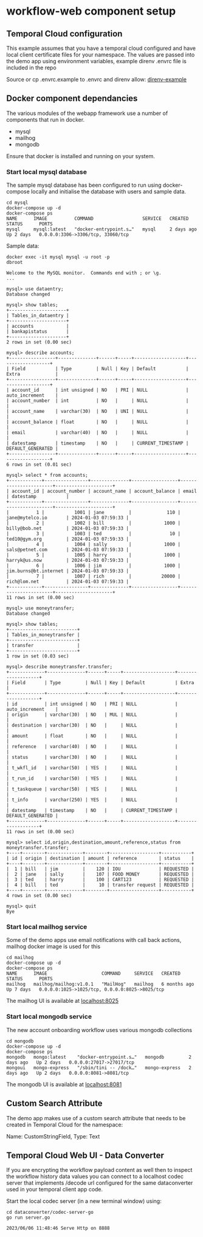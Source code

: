 # workflow-web component setup

## Temporal Cloud configuration
This example assumes that you have a temporal cloud configured and have local client certificate files for your namespace.
The values are passed into the demo app using environment variables, example direnv .envrc file is included in the repo

Source or cp .envrc.example to .envrc and direnv allow:
[direnv-example](../.envrc.example)
  
## Docker component dependancies
The various modules of the webapp framework use a number of components that run in docker.  

- mysql
- mailhog
- mongodb

Ensure that docker is installed and running on your system.  


### Start local mysql database
The sample mysql database has been configured to run using docker-compose locally and initialise the database with users and sample data.
```
cd mysql
docker-compose up -d
docker-compose ps
NAME      IMAGE          COMMAND                  SERVICE   CREATED      STATUS      PORTS
mysql     mysql:latest   "docker-entrypoint.s…"   mysql     2 days ago   Up 2 days   0.0.0.0:3306->3306/tcp, 33060/tcp
```

Sample data:
```
docker exec -it mysql mysql -u root -p
dbroot

Welcome to the MySQL monitor.  Commands end with ; or \g.
...

mysql> use dataentry;
Database changed

mysql> show tables;
+---------------------+
| Tables_in_dataentry |
+---------------------+
| accounts            |
| bankapistatus       |
+---------------------+
2 rows in set (0.00 sec)

mysql> describe accounts;
+-----------------+--------------+------+-----+-------------------+-------------------+
| Field           | Type         | Null | Key | Default           | Extra             |
+-----------------+--------------+------+-----+-------------------+-------------------+
| account_id      | int unsigned | NO   | PRI | NULL              | auto_increment    |
| account_number  | int          | NO   |     | NULL              |                   |
| account_name    | varchar(30)  | NO   | UNI | NULL              |                   |
| account_balance | float        | NO   |     | NULL              |                   |
| email           | varchar(40)  | NO   |     | NULL              |                   |
| datestamp       | timestamp    | NO   |     | CURRENT_TIMESTAMP | DEFAULT_GENERATED |
+-----------------+--------------+------+-----+-------------------+-------------------+
6 rows in set (0.01 sec)

mysql> select * from accounts;
+------------+----------------+--------------+-----------------+-----------------------+---------------------+
| account_id | account_number | account_name | account_balance | email                 | datestamp           |
+------------+----------------+--------------+-----------------+-----------------------+---------------------+
|          1 |           1001 | jane         |             110 | jane@mytelco.io       | 2024-01-03 07:59:33 |
|          2 |           1002 | bill         |            1000 | billy@bob.net         | 2024-01-03 07:59:33 |
|          3 |           1003 | ted          |              10 | ted10@gym.org         | 2024-01-03 07:59:33 |
|          4 |           1004 | sally        |            1000 | sals@petnet.com       | 2024-01-03 07:59:33 |
|          5 |           1005 | harry        |            1000 | harryk@us.now         | 2024-01-03 07:59:33 |
|          6 |           1006 | jim          |            1000 | jim.burns@bt.internet | 2024-01-03 07:59:33 |
|          7 |           1007 | rich         |           20000 | rich@lom.net          | 2024-01-03 07:59:33 |
+------------+----------------+--------------+-----------------+-----------------------+---------------------+
11 rows in set (0.00 sec)

mysql> use moneytransfer;
Database changed

mysql> show tables;
+-------------------------+
| Tables_in_moneytransfer |
+-------------------------+
| transfer                |
+-------------------------+
1 row in set (0.03 sec)

mysql> describe moneytransfer.transfer;
+-------------+--------------+------+-----+-------------------+-------------------+
| Field       | Type         | Null | Key | Default           | Extra             |
+-------------+--------------+------+-----+-------------------+-------------------+
| id          | int unsigned | NO   | PRI | NULL              | auto_increment    |
| origin      | varchar(30)  | NO   | MUL | NULL              |                   |
| destination | varchar(30)  | NO   |     | NULL              |                   |
| amount      | float        | NO   |     | NULL              |                   |
| reference   | varchar(40)  | NO   |     | NULL              |                   |
| status      | varchar(30)  | NO   |     | NULL              |                   |
| t_wkfl_id   | varchar(50)  | YES  |     | NULL              |                   |
| t_run_id    | varchar(50)  | YES  |     | NULL              |                   |
| t_taskqueue | varchar(50)  | YES  |     | NULL              |                   |
| t_info      | varchar(250) | YES  |     | NULL              |                   |
| datestamp   | timestamp    | NO   |     | CURRENT_TIMESTAMP | DEFAULT_GENERATED |
+-------------+--------------+------+-----+-------------------+-------------------+
11 rows in set (0.00 sec)

mysql> select id,origin,destination,amount,reference,status from moneytransfer.transfer;
+----+--------+-------------+--------+------------------+-----------+
| id | origin | destination | amount | reference        | status    |
+----+--------+-------------+--------+------------------+-----------+
|  1 | bill   | jim         |    120 | IOU              | REQUESTED |
|  2 | jane   | sally       |    107 | FOOD MONEY       | REQUESTED |
|  3 | ted    | harry       |    100 | CART123          | REQUESTED |
|  4 | bill   | ted         |     10 | transfer request | REQUESTED |
+----+--------+-------------+--------+------------------+-----------+
4 rows in set (0.00 sec)

mysql> quit
Bye
```


### Start local mailhog service
Some of the demo apps use email notifications with call back actions, mailhog docker image is used for this
```
cd mailhog
docker-compose up -d
docker-compose ps
NAME      IMAGE                    COMMAND     SERVICE   CREATED        STATUS      PORTS
mailhog   mailhog/mailhog:v1.0.1   "MailHog"   mailhog   6 months ago   Up 7 days   0.0.0.0:1025->1025/tcp, 0.0.0.0:8025->8025/tcp
```
The mailhog UI is available at [localhost:8025](http://localhost:8025)



### Start local mongodb service
The new account onboarding workflow uses various mongodb collections
```
cd mongodb
docker-compose up -d
docker-compose ps
mongodb   mongo:latest    "docker-entrypoint.s…"   mongodb         2 days ago   Up 2 days   0.0.0.0:27017->27017/tcp
mongoui   mongo-express   "/sbin/tini -- /dock…"   mongo-express   2 days ago   Up 2 days   0.0.0.0:8081->8081/tcp
```
The mongodb UI is available at [localhost:8081](http://localhost:8081)



## Custom Search Attribute
The demo app makes use of a custom search attribute that needs to be created in Temporal Cloud for the namespace:   

Name: CustomStringField, Type: Text



## Temporal Cloud Web UI - Data Converter

If you are encrypting the workflow payload content as well then to inspect the workflow history data values you can connect to a localhost codec server that implements /decode url configured for the same dataconverter used in your temporal client app code.   

Start the local codec server (in a new terminal window) using:
```
cd dataconverter/codec-server-go
go run server.go

2023/06/06 11:48:46 Serve Http on 8888
```

